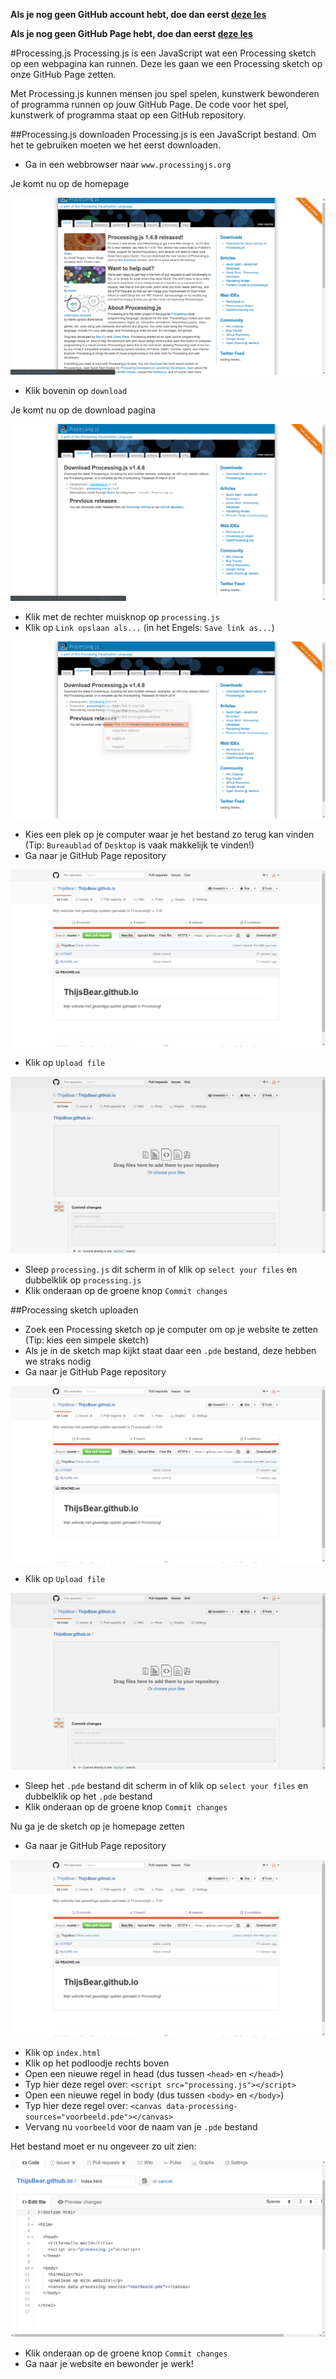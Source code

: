 **Als je nog geen GitHub account hebt, doe dan eerst [deze les](GitHub.md)**

**Als je nog geen GitHub Page hebt, doe dan eerst [deze les](GitHubPages.md)**

#Processing.js
Processing.js is een JavaScript wat een Processing sketch op een webpagina kan runnen. Deze les gaan we een Processing sketch op onze GitHub Page zetten.

Met Processing.js kunnen mensen jou spel spelen, kunstwerk bewonderen of programma runnen op jouw GitHub Page. De code voor het spel, kunstwerk of programma staat op een GitHub repository.

##Processing.js downloaden
Processing.js is een JavaScript bestand. Om het te gebruiken moeten we het eerst downloaden.
* Ga in een webbrowser naar `www.processingjs.org`

Je komt nu op de homepage

![ProcessingJS homepage](ProcessingJSHome.png)

* Klik bovenin op `download` 

Je komt nu op de download pagina

![ProcessingJS download](ProcessingJSDownload.png)

* Klik met de rechter muisknop op `processing.js`
* Klik op `Link opslaan als...` (in het Engels: `Save link as...`)

![Link opslaan als](ProcessingJSSave.png)

* Kies een plek op je computer waar je het bestand zo terug kan vinden (Tip: `Bureaublad` of `Desktop` is vaak makkelijk te vinden!)
* Ga naar je GitHub Page repository

![GitHub Page repository](../GitHubPages/GitHubCreateNewFile.png)

* Klik op `Upload file`

![GitHub upload file](GitHubUploadFile.png)

* Sleep `processing.js` dit scherm in of klik op `select your files` en dubbelklik op `processing.js`
* Klik onderaan op de groene knop `Commit changes`

##Processing sketch uploaden
* Zoek een Processing sketch op je computer om op je website te zetten (Tip: kies een simpele sketch)
* Als je in de sketch map kijkt staat daar een `.pde` bestand, deze hebben we straks nodig
* Ga naar je GitHub Page repository

![GitHub Page repository](../GitHubPages/GitHubCreateNewFile.png)

* Klik op `Upload file`

![GitHub upload file](GitHubUploadFile.png)

* Sleep het `.pde` bestand dit scherm in of klik op `select your files` en dubbelklik op het `.pde` bestand
* Klik onderaan op de groene knop `Commit changes`

Nu ga je de sketch op je homepage zetten

* Ga naar je GitHub Page repository

![GitHub Page repository](../GitHubPages/GitHubCreateNewFile.png)

* Klik op `index.html`
* Klik op het podloodje rechts boven
* Open een nieuwe regel in head (dus tussen `<head>` en `</head>`)
* Typ hier deze regel over: `<script src="processing.js"></script>`
* Open een nieuwe regel in body (dus tussen `<body>` en `</body>`)
* Typ hier deze regel over: `<canvas data-processing-sources="voorbeeld.pde"></canvas>`
* Vervang nu `voorbeeld` voor de naam van je `.pde` bestand

Het bestand moet er nu ongeveer zo uit zien:

![index](EditIndex.png)

* Klik onderaan op de groene knop `Commit changes`
* Ga naar je website en bewonder je werk!
